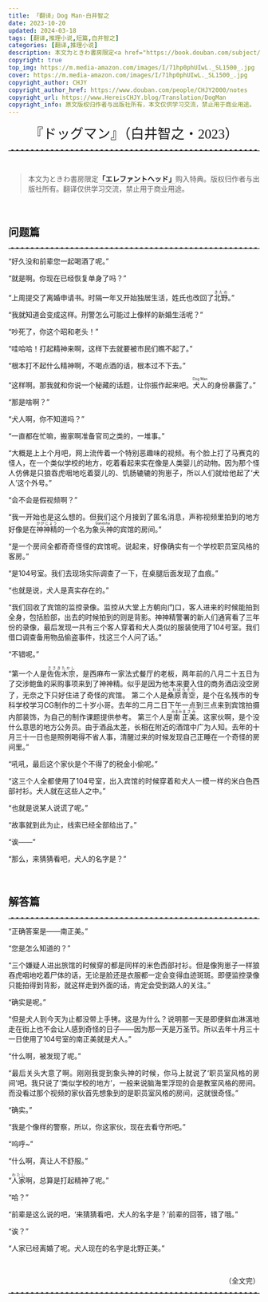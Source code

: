 ```yaml
---
title: 「翻译」Dog Man·白井智之
date: 2023-10-20
updated: 2024-03-18
tags: [翻译,推理小说,短篇,白井智之]
categories: [翻译,推理小说]
description: 本文为ときわ書房限定<a href="https://book.douban.com/subject/36497658/"><b>「エレファントヘッド」</b></a>购入特典的翻译。翻译仅供学习交流，禁止用于商业用途。
copyright: true
top_img: https://m.media-amazon.com/images/I/71hp0phUIwL._SL1500_.jpg
cover: https://m.media-amazon.com/images/I/71hp0phUIwL._SL1500_.jpg
copyright_author: CHJY
copyright_author_href: https://www.douban.com/people/CHJY2000/notes
copyright_url: https://www.HereisCHJY.blog/Translation/DogMan
copyright_info: 原文版权归作者与出版社所有，本文仅供学习交流，禁止用于商业用途。
---
```

<html>
    <head>
        <style>
            @import url('https://fonts.googleapis.com/css2?family=Ma+Shan+Zheng&family=Shippori+Mincho+B1:wght@600&display=swap');
            p {
                text-align:justify;
            }
            p a {
                text-decoration: none;
                text-decoration-line: none;
                text-decoration-color: none;
                text-decoration-style: none;
                border-bottom: 2px solid #e3e3e3;
            }
            center {
                font-size: 27PX;
                font-style: bold;
                font-family: 'Shippori Mincho B1', serif;
            }
            hr {
                border: none; /* 移除默认的边框样式 */
                border-top: 2.5px dashed #E3E3E3; /* 设置上边框为1像素的虚线，颜色为黑色 */
            }
        </style>
    </head>
<body>


<center> 『ドッグマン』（白井智之・2023）</center>
<HR>

<BR>

> 本文为ときわ書房限定<a href="https://book.douban.com/subject/36497658/"><b>「エレファントヘッド」</b></a>购入特典。版权归作者与出版社所有。翻译仅供学习交流，禁止用于商业用途。

<BR>

## 问题篇

<HR>

  
“好久没和前辈您一起喝酒了呢。”

“就是啊。你现在已经恢复单身了吗？”

“上周提交了离婚申请书。时隔一年又开始独居生活，姓氏也改回了<ruby>北野<rt>きたの</rt></ruby>。”

“我就知道会变成这样。刑警怎么可能过上像样的新婚生活呢？”

“吵死了，你这个昭和老头！”

“哇哈哈！打起精神来啊，这样下去就要被市民们瞧不起了。”

“根本打不起什么精神啊，不喝点酒的话，根本过不下去。”

“这样啊。那我就和你说一个秘藏的话题，让你振作起来吧。<ruby>犬人<rt>Dog Man</rt></ruby>的身份暴露了。”

“那是啥啊？”

“犬人啊，你不知道吗？”

“一直都在忙嘛，搬家啊准备官司之类的，一堆事。”

“大概是上上个月吧，网上流传着一个特别恶趣味的视频。有个脸上打了马赛克的怪人，在一个类似学校的地方，吃着看起来实在像是人类婴儿的动物。因为那个怪人仿佛是只狼吞虎咽地吃着婴儿的、饥肠辘辘的狗崽子，所以人们就给他起了‘犬人’这个外号。”

“会不会是假视频啊？”

“我一开始也是这么想的。但我们这个月接到了匿名消息，声称视频里拍到的地方好像是在<ruby>神神精<rt>かがじょう</rt></ruby>的一个名为<ruby>象头神<rt>Ganesha</rt></ruby>的宾馆的房间。”

“是一个房间全都奇奇怪怪的宾馆呢。说起来，好像确实有一个学校职员室风格的客房。”

“是104号室。我们去现场实际调查了一下，在桌腿后面发现了血痕。”

“也就是说，犬人是真实存在的。”

“我们回收了宾馆的监控录像。监控从大堂上方朝向门口，客人进来的时候能拍到全身，包括脸部，出去的时候拍到的则是背影。神神精警署的新人们通宵看了三年份的录像，最后发现一共有三个客人穿着和犬人类似的服装使用了104号室。我们借口调查备用物品偷盗事件，找这三个人问了话。”

“不错呢。”

“第一个人是<ruby>佐佐木宗<rt>ささきたかし</rt></ruby>，是西麻布一家法式餐厅的老板，两年前的八月二十五日为了交涉鲍鱼的采购事项来到了神神精。似乎是因为他本来要入住的商务酒店没空房了，无奈之下只好住进了奇怪的宾馆。
第二个人是<ruby>桑原青空<rt>くわばらそら</rt></ruby>，是个在名残市的专科学校学习CG制作的二十岁小哥。去年的二月二日下午一点到三点来到宾馆拍摄内部装饰，为自己的制作课题提供参考。
第三个人是<ruby>南<rt>みまみ</rt></ruby><ruby>正美<rt>まさみ</rt></ruby>。这家伙啊，是个没什么意思的地方公务员。由于酒品太差，长相在附近的酒馆中广为人知。去年的十月三十一日也是照例喝得不省人事，清醒过来的时候发现自己正睡在一个奇怪的房间里。”

“吼吼，最后这个家伙是个不得了的税金小偷呢。”

“这三个人全都使用了104号室，出入宾馆的时候穿着和犬人一模一样的米白色西部衬衫。犬人就在这些人之中。”

“也就是说某人说谎了呢。”

“故事就到此为止，线索已经全部给出了。”

“诶——”

“那么，来猜猜看吧，犬人的名字是？”

  

<BR>

  

## 解答篇

<HR>

  

“正确答案是——南正美。”

“您是怎么知道的？”

“三个嫌疑人进出旅馆的时候穿的都是同样的米色西部衬衫。但是像狗崽子一样狼吞虎咽地吃着尸体的话，无论是脸还是衣服都一定会变得血迹斑斑。即便监控录像只能拍得到背影，就这样走到外面的话，肯定会受到路人的关注。”

“确实是呢。”

“但是犬人到今天为止都没带上手铐。这是为什么？说明那一天是即便鲜血淋漓地走在街上也不会让人感到奇怪的日子——因为那一天是万圣节。所以去年十月三十一日使用了104号室的南正美就是犬人。”

“什么啊，被发现了呢。”

“最后关头大意了啊。刚刚我提到象头神的时候，你马上就说了‘职员室风格的房间’吧。我只说了‘类似学校的地方’，一般来说脑海里浮现的会是教室风格的房间。而没看过那个视频的家伙首先想象到的是职员室风格的房间，这就很奇怪。”

“确实。”

“我是个像样的警察，所以，你这家伙，现在去看守所吧。”

“呜呼~”

“什么啊，真让人不舒服。”

“<ruby>人家<rt>わたし</rt></ruby>啊，总算是打起精神了呢。”

“哈？”

“前辈是这么说的吧，‘来猜猜看吧，犬人的名字是？’前辈的回答，错了哦。”

“诶？”

“人家已经离婚了呢。犬人现在的名字是北野正美。”

<br>

<p style="text-align:right">（全文完）</p>

<hr>

